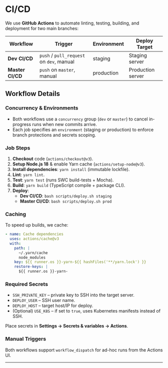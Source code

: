 # CI/CD

We use **GitHub Actions** to automate linting, testing, building, and deployment for two main branches:

| Workflow     | Trigger                                   | Environment | Deploy Target        |
|--------------|-------------------------------------------|-------------|----------------------|
| **Dev CI/CD**    | `push` / `pull_request` on `dev`, manual  | staging     | Staging server       |
| **Master CI/CD** | `push` on `master`, manual               | production  | Production server    |

## Workflow Details

### Concurrency & Environments

- Both workflows use a `concurrency` group (`dev` or `master`) to cancel in-progress runs when new commits arrive.
- Each job specifies an `environment` (staging or production) to enforce branch protections and secrets scoping.

### Job Steps

1. **Checkout** code (`actions/checkout@v3`).
2. **Setup Node.js 18** & enable Yarn cache (`actions/setup-node@v3`).
3. **Install dependencies**: `yarn install` (immutable lockfile).  
4. **Lint**: `yarn lint`.  
5. **Test**: `yarn test` (runs SWC build-tests + Mocha).  
6. **Build**: `yarn build` (TypeScript compile + package CLI).  
7. **Deploy**:
   - **Dev CI/CD**: `bash scripts/deploy.sh staging`  
   - **Master CI/CD**: `bash scripts/deploy.sh prod`

### Caching

To speed up builds, we cache:

```yaml
- name: Cache dependencies
  uses: actions/cache@v3
  with:
    path: |
      ~/.yarn/cache
      node_modules
    key: ${{ runner.os }}-yarn-${{ hashFiles('**/yarn.lock') }}
    restore-keys: |
      ${{ runner.os }}-yarn-
```

### Required Secrets

- `SSH_PRIVATE_KEY` – private key to SSH into the target server.
- `DEPLOY_USER`      – SSH user name.
- `DEPLOY_HOST`      – target host/IP for deploy.
- (Optional) `USE_K8S` – if set to `true`, uses Kubernetes manifests instead of SSH.

Place secrets in **Settings → Secrets & variables → Actions**.

### Manual Triggers

Both workflows support `workflow_dispatch` for ad-hoc runs from the Actions UI.

--- 